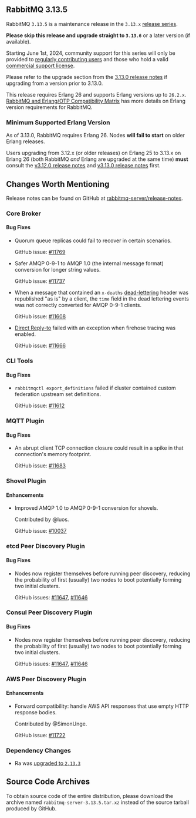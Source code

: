 ## RabbitMQ 3.13.5

RabbitMQ `3.13.5` is a maintenance release in the `3.13.x` [release series](https://www.rabbitmq.com/release-information).

**Please skip this release and upgrade straight to `3.13.6`** or a later version (if available).

Starting June 1st, 2024, community support for this series will only be provided to [regularly contributing users](https://github.com/rabbitmq/rabbitmq-server/blob/main/COMMUNITY_SUPPORT.md) and those
who hold a valid [commercial support license](https://tanzu.vmware.com/rabbitmq/oss).

Please refer to the upgrade section from the [3.13.0 release notes](https://github.com/rabbitmq/rabbitmq-server/releases/tag/v3.13.0)
if upgrading from a version prior to 3.13.0.

This release requires Erlang 26 and supports Erlang versions up to `26.2.x`.
[RabbitMQ and Erlang/OTP Compatibility Matrix](https://www.rabbitmq.com/docs/which-erlang) has more details on
Erlang version requirements for RabbitMQ.


### Minimum Supported Erlang Version

As of 3.13.0, RabbitMQ requires Erlang 26. Nodes **will fail to start** on older Erlang releases.

Users upgrading from 3.12.x (or older releases) on Erlang 25 to 3.13.x on Erlang 26
(both RabbitMQ *and* Erlang are upgraded at the same time) **must** consult
the [v3.12.0 release notes](https://github.com/rabbitmq/rabbitmq-server/releases/tag/v3.12.0) and [v3.13.0 release notes](https://github.com/rabbitmq/rabbitmq-server/releases/tag/v3.13.0) first.


## Changes Worth Mentioning

Release notes can be found on GitHub at [rabbitmq-server/release-notes](https://github.com/rabbitmq/rabbitmq-server/tree/v3.13.x/release-notes).


### Core Broker

#### Bug Fixes

 * Quorum queue replicas could fail to recover in certain scenarios.

   GitHub issue: [#11769](https://github.com/rabbitmq/rabbitmq-server/pull/11769)

 * Safer AMQP 0-9-1 to AMQP 1.0 (the internal message format) conversion for longer string values.

   GitHub issue: [#11737](https://github.com/rabbitmq/rabbitmq-server/pull/11737)

 * When a message that contained an `x-deaths` [dead-lettering](https://www.rabbitmq.com/docs/dlx) header was republished "as is" by a client,
   the `time` field in the dead lettering events was not correctly converted for AMQP 0-9-1 clients.

   GitHub issue: [#11608](https://github.com/rabbitmq/rabbitmq-server/pull/11608)

 * [Direct Reply-to](https://www.rabbitmq.com/docs/direct-reply-to) failed with an exception when firehose tracing was enabled.

   GitHub issue: [#11666](https://github.com/rabbitmq/rabbitmq-server/pull/11666)


### CLI Tools

#### Bug Fixes

 * `rabbitmqctl export_definitions` failed if cluster contained custom federation upstream set definitions.

   GitHub issue: [#11612](https://github.com/rabbitmq/rabbitmq-server/issues/11612)


### MQTT Plugin

#### Bug Fixes

 * An abrupt client TCP connection closure could result in a spike in that connection's memory footprint.

   GitHub issue: [#11683](https://github.com/rabbitmq/rabbitmq-server/pull/11683)


### Shovel Plugin

#### Enhancements

 * Improved AMQP 1.0 to AMQP 0-9-1 conversion for shovels.

   Contributed by @luos.

   GitHub issue: [#10037](https://github.com/rabbitmq/rabbitmq-server/pull/10037)


### etcd Peer Discovery Plugin

#### Bug Fixes

 * Nodes now register themselves before running peer discovery, reducing the probability of
   first (usually) two nodes to boot potentially forming two initial clusters.

   GitHub issues: [#11647](https://github.com/rabbitmq/rabbitmq-server/pull/11647), [#11646](https://github.com/rabbitmq/rabbitmq-server/pull/11646)


### Consul Peer Discovery Plugin

#### Bug Fixes

 * Nodes now register themselves before running peer discovery, reducing the probability of
   first (usually) two nodes to boot potentially forming two initial clusters.

   GitHub issues: [#11647](https://github.com/rabbitmq/rabbitmq-server/pull/11647), [#11646](https://github.com/rabbitmq/rabbitmq-server/pull/11646)


### AWS Peer Discovery Plugin

#### Enhancements

 * Forward compatibility: handle AWS API responses that use empty HTTP response bodies.

   Contributed by @SimonUnge.

   GitHub issue: [#11722](https://github.com/rabbitmq/rabbitmq-server/pull/11722)



### Dependency Changes

 * Ra was [upgraded to `2.13.3`](https://github.com/rabbitmq/ra/releases)

## Source Code Archives

To obtain source code of the entire distribution, please download the archive named `rabbitmq-server-3.13.5.tar.xz`
instead of the source tarball produced by GitHub.
